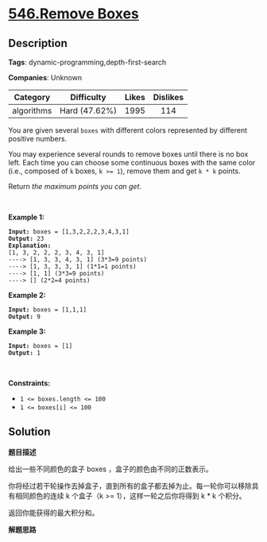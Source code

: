 # [546.Remove Boxes](https://leetcode.com/problems/remove-boxes/description/)

## Description

**Tags**: dynamic-programming,depth-first-search

**Companies**: Unknown

|  Category  |  Difficulty   | Likes | Dislikes |
| :--------: | :-----------: | :---: | :------: |
| algorithms | Hard (47.62%) | 1995  |   114    |

<p>You are given several <code>boxes</code> with different colors represented by different positive numbers.</p>
<p>You may experience several rounds to remove boxes until there is no box left. Each time you can choose some continuous boxes with the same color (i.e., composed of <code>k</code> boxes, <code>k &gt;= 1</code>), remove them and get <code>k * k</code> points.</p>
<p>Return <em>the maximum points you can get</em>.</p>
<p>&nbsp;</p>
<p><strong class="example">Example 1:</strong></p>
<pre><code><strong>Input:</strong> boxes = [1,3,2,2,2,3,4,3,1]
<strong>Output:</strong> 23
<strong>Explanation:</strong>
[1, 3, 2, 2, 2, 3, 4, 3, 1]
----&gt; [1, 3, 3, 4, 3, 1] (3*3=9 points)
----&gt; [1, 3, 3, 3, 1] (1*1=1 points)
----&gt; [1, 1] (3*3=9 points)
----&gt; [] (2*2=4 points)</code></pre>
<p><strong class="example">Example 2:</strong></p>
<pre><code><strong>Input:</strong> boxes = [1,1,1]
<strong>Output:</strong> 9</code></pre>
<p><strong class="example">Example 3:</strong></p>
<pre><code><strong>Input:</strong> boxes = [1]
<strong>Output:</strong> 1</code></pre>
<p>&nbsp;</p>
<p><strong>Constraints:</strong></p>
<ul>
  <li><code>1 &lt;= boxes.length &lt;= 100</code></li>
  <li><code>1 &lt;= boxes[i]&nbsp;&lt;= 100</code></li>
</ul>

## Solution

**题目描述**

给出一些不同颜色的盒子 boxes ，盒子的颜色由不同的正数表示。

你将经过若干轮操作去掉盒子，直到所有的盒子都去掉为止。每一轮你可以移除具有相同颜色的连续 k 个盒子（k >= 1），这样一轮之后你将得到 k * k 个积分。

返回你能获得的最大积分和。

**解题思路**

